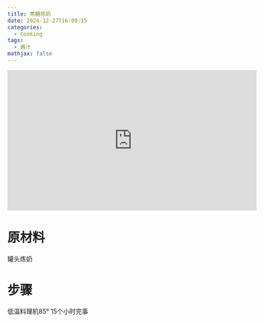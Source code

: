 ```yaml
---
title: 焦糖炼奶
date: 2024-12-27T16:09:15
categories:
  - Cooking
tags:
  - 酱汁
mathjax: false
---
```

<iframe width="560" height="315" src="https://www.youtube.com/embed/no99nn5uVDs?si=INhe5PLizdNsiRip&amp;start=817" title="YouTube video player" frameborder="0" allow="accelerometer; autoplay; clipboard-write; encrypted-media; gyroscope; picture-in-picture; web-share" referrerpolicy="strict-origin-when-cross-origin" allowfullscreen></iframe>





# 原材料

罐头炼奶

# 步骤

低温料理机85° 15个小时完事




